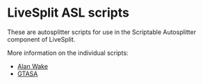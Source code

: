 # LiveSplit ASL scripts

These are autosplitter scripts for use in the Scriptable Autosplitter component of LiveSplit.

More information on the individual scripts:
* [Alan Wake](https://github.com/tduva/LiveSplit-ASL/blob/master/AlanWake-README.md)
* [GTASA](https://github.com/tduva/LiveSplit-ASL/blob/master/GTASA-README.md)
